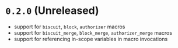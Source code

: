 # `0.2.0` (Unreleased)

- support for `biscuit`, `block`, `authorizer` macros
- support for `biscuit_merge`, `block_merge`, `authorizer_merge` macros
- support for referencing in-scope variables in macro invocations
